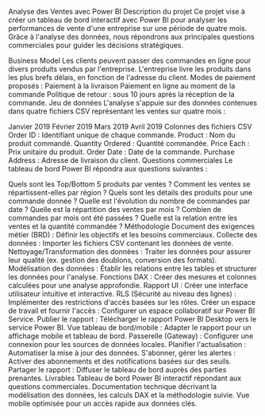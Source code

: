 Analyse des Ventes avec Power BI
Description du projet
Ce projet vise à créer un tableau de bord interactif avec Power BI pour analyser les performances de vente d'une entreprise sur une période de quatre mois. Grâce à l'analyse des données, nous répondrons aux principales questions commerciales pour guider les décisions stratégiques.

Business Model
Les clients peuvent passer des commandes en ligne pour divers produits vendus par l'entreprise.
L'entreprise livre les produits dans les plus brefs délais, en fonction de l'adresse du client.
Modes de paiement proposés :
Paiement à la livraison
Paiement en ligne au moment de la commande
Politique de retour : sous 10 jours après la réception de la commande.
Jeu de données
L'analyse s'appuie sur des données contenues dans quatre fichiers CSV représentant les ventes sur quatre mois :

Janvier 2019
Février 2019
Mars 2019
Avril 2019
Colonnes des fichiers CSV
Order ID : Identifiant unique de chaque commande.
Product : Nom du produit commandé.
Quantity Ordered : Quantité commandée.
Price Each : Prix unitaire du produit.
Order Date : Date de la commande.
Purchase Address : Adresse de livraison du client.
Questions commerciales
Le tableau de bord Power BI répondra aux questions suivantes :

Quels sont les Top/Bottom 5 produits par ventes ?
Comment les ventes se répartissent-elles par région ?
Quels sont les détails des produits pour une commande donnée ?
Quelle est l'évolution du nombre de commandes par date ?
Quelle est la répartition des ventes par mois ?
Combien de commandes par mois ont été passées ?
Quelle est la relation entre les ventes et la quantité commandée ?
Méthodologie
Document des exigences métier (BRD) : Définir les objectifs et les besoins commerciaux.
Collecte des données : Importer les fichiers CSV contenant les données de vente.
Nettoyage/Transformation des données : Traiter les données pour assurer leur qualité (ex. gestion des doublons, conversion des formats).
Modélisation des données : Établir les relations entre les tables et structurer les données pour l'analyse.
Fonctions DAX : Créer des mesures et colonnes calculées pour une analyse approfondie.
Rapport UI : Créer une interface utilisateur intuitive et interactive.
RLS (Sécurité au niveau des lignes) : Implémenter des restrictions d'accès basées sur les rôles.
Créer un espace de travail et fournir l'accès : Configurer un espace collaboratif sur Power BI Service.
Publier le rapport : Télécharger le rapport Power BI Desktop vers le service Power BI.
Vue tableau de bord/mobile : Adapter le rapport pour un affichage mobile et tableau de bord.
Passerelle (Gateway) : Configurer une connexion pour les sources de données locales.
Planifier l'actualisation : Automatiser la mise à jour des données.
S'abonner, gérer les alertes : Activer des abonnements et des notifications basées sur des seuils.
Partager le rapport : Diffuser le tableau de bord auprès des parties prenantes.
Livrables
Tableau de bord Power BI interactif répondant aux questions commerciales.
Documentation technique décrivant la modélisation des données, les calculs DAX et la méthodologie suivie.
Vue mobile optimisée pour un accès rapide aux données clés.
